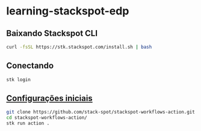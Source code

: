 # learning-stackspot-edp

## Baixando Stackspot CLI


```sh
curl -fsSL https://stk.stackspot.com/install.sh | bash
```

## Conectando

```sh
stk login
```

## [Configurações iniciais](https://docs.stackspot.com/home/account/personal/set-up)


```sh
git clone https://github.com/stack-spot/stackspot-workflows-action.git
cd stackspot-workflows-action/
stk run action .
```
